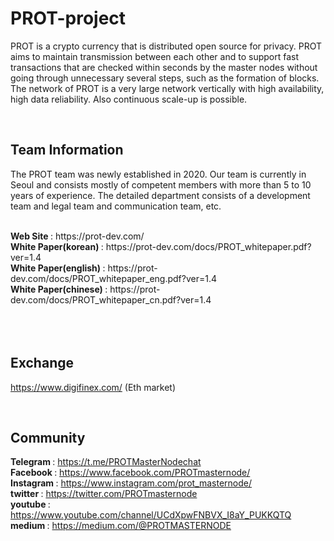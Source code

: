 # PROT-project

PROT is a crypto currency that is distributed open source for privacy. 
PROT aims to maintain transmission between each other and to support fast transactions that are checked within seconds by the master nodes without going through unnecessary several steps, such as the formation of blocks.
The network of PROT is a very large network vertically with high availability, high data reliability. Also continuous scale-up is possible.

<br>

## Team Information

The PROT team was newly established in 2020.
Our team is currently in Seoul and consists mostly of competent members with more than 5 to 10 years of experience.
The detailed department consists of a development team and legal team and communication team, etc.

<br>
<b> Web Site </b> : https://prot-dev.com/ <br/>
<b> White Paper(korean) </b> : https://prot-dev.com/docs/PROT_whitepaper.pdf?ver=1.4<br/>
<b> White Paper(english) </b> : https://prot-dev.com/docs/PROT_whitepaper_eng.pdf?ver=1.4<br/>
<b> White Paper(chinese) </b> : https://prot-dev.com/docs/PROT_whitepaper_cn.pdf?ver=1.4<br/>

<br>
<br>
<br>

## Exchange
https://www.digifinex.com/
(Eth market)

<br>

## Community 
<b> Telegram </b> : https://t.me/PROTMasterNodechat<br/>
<b> Facebook </b> : https://www.facebook.com/PROTmasternode/<br/>
<b> Instagram </b> : https://www.instagram.com/prot_masternode/<br/>
<b> twitter </b> : https://twitter.com/PROTmasternode<br/>
<b> youtube </b> : https://www.youtube.com/channel/UCdXpwFNBVX_I8aY_PUKKQTQ<br/>
<b> medium </b> : https://medium.com/@PROTMASTERNODE<br/>

